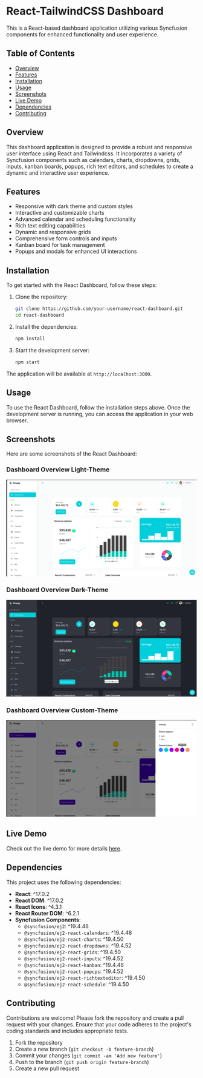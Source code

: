 # React-TailwindCSS Dashboard

This is a React-based dashboard application utilizing various Syncfusion components for enhanced functionality and user experience.

## Table of Contents
- [Overview](#overview)
- [Features](#features)
- [Installation](#installation)
- [Usage](#usage)
- [Screenshots](#screenshots)
- [Live Demo](#live-demo)
- [Dependencies](#dependencies)
- [Contributing](#contributing)

## Overview
This dashboard application is designed to provide a robust and responsive user interface using React and Tailwindcss. It incorporates a variety of Syncfusion components such as calendars, charts, dropdowns, grids, inputs, kanban boards, popups, rich text editors, and schedules to create a dynamic and interactive user experience.

## Features
- Responsive with dark theme and custom styles
- Interactive and customizable charts
- Advanced calendar and scheduling functionality
- Rich text editing capabilities
- Dynamic and responsive grids
- Comprehensive form controls and inputs
- Kanban board for task management
- Popups and modals for enhanced UI interactions

## Installation
To get started with the React Dashboard, follow these steps:

1. Clone the repository:
    ```sh
    git clone https://github.com/your-username/react-dashboard.git
    cd react-dashboard
    ```

2. Install the dependencies:
    ```sh
    npm install
    ```

3. Start the development server:
    ```sh
    npm start
    ```

The application will be available at `http://localhost:3000`.

## Usage
To use the React Dashboard, follow the installation steps above. Once the development server is running, you can access the application in your web browser.


## Screenshots
Here are some screenshots of the React Dashboard:

### Dashboard Overview Light-Theme
![Dashboard Overview](./Design/light-home.png)

### Dashboard Overview Dark-Theme
![Dashboard Overview](./Design/dark-home.png)

### Dashboard Overview Custom-Theme
![Dashboard Overview](./Design/setting.png)

## Live Demo
Check out the live demo for more details [here](https://reactjs-dashboard-tailwindcss.netlify.app/).

## Dependencies
This project uses the following dependencies:

- **React**: ^17.0.2
- **React DOM**: ^17.0.2
- **React Icons**: ^4.3.1
- **React Router DOM**: ^6.2.1
- **Syncfusion Components**:
  - `@syncfusion/ej2`: ^19.4.48
  - `@syncfusion/ej2-react-calendars`: ^19.4.48
  - `@syncfusion/ej2-react-charts`: ^19.4.50
  - `@syncfusion/ej2-react-dropdowns`: ^19.4.52
  - `@syncfusion/ej2-react-grids`: ^19.4.50
  - `@syncfusion/ej2-react-inputs`: ^19.4.52
  - `@syncfusion/ej2-react-kanban`: ^19.4.48
  - `@syncfusion/ej2-react-popups`: ^19.4.52
  - `@syncfusion/ej2-react-richtexteditor`: ^19.4.50
  - `@syncfusion/ej2-react-schedule`: ^19.4.50

## Contributing
Contributions are welcome! Please fork the repository and create a pull request with your changes. Ensure that your code adheres to the project's coding standards and includes appropriate tests.

1. Fork the repository
2. Create a new branch (`git checkout -b feature-branch`)
3. Commit your changes (`git commit -am 'Add new feature'`)
4. Push to the branch (`git push origin feature-branch`)
5. Create a new pull request
